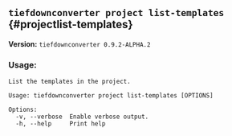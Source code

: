 ## `tiefdownconverter project list-templates` {#projectlist-templates}

**Version:** `tiefdownconverter 0.9.2-ALPHA.2`

### Usage:
```
List the templates in the project.

Usage: tiefdownconverter project list-templates [OPTIONS]

Options:
  -v, --verbose  Enable verbose output.
  -h, --help     Print help
```

